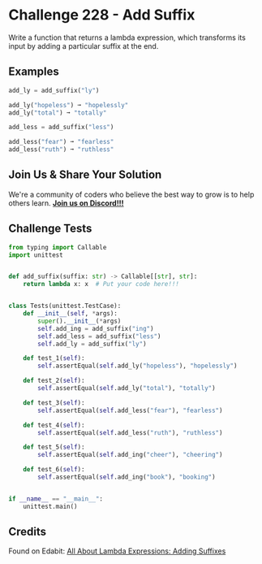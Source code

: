 # Challenge 228 - Add Suffix

Write a function that returns a lambda expression, which transforms its input by adding a particular suffix at the end.

## Examples
```python
add_ly = add_suffix("ly")

add_ly("hopeless") ➞ "hopelessly"
add_ly("total") ➞ "totally"

add_less = add_suffix("less")

add_less("fear") ➞ "fearless"
add_less("ruth") ➞ "ruthless"
```
## Join Us & Share Your Solution

We're a community of coders who believe the best way to grow is to help others learn. **[Join us on Discord!!!](https://discord.gg/sfHykntuGy)**

## Challenge Tests
```python
from typing import Callable
import unittest


def add_suffix(suffix: str) -> Callable[[str], str]:
    return lambda x: x  # Put your code here!!!


class Tests(unittest.TestCase):
    def __init__(self, *args):
        super().__init__(*args)
        self.add_ing = add_suffix("ing")
        self.add_less = add_suffix("less")
        self.add_ly = add_suffix("ly")

    def test_1(self):
        self.assertEqual(self.add_ly("hopeless"), "hopelessly")

    def test_2(self):
        self.assertEqual(self.add_ly("total"), "totally")

    def test_3(self):
        self.assertEqual(self.add_less("fear"), "fearless")

    def test_4(self):
        self.assertEqual(self.add_less("ruth"), "ruthless")

    def test_5(self):
        self.assertEqual(self.add_ing("cheer"), "cheering")

    def test_6(self):
        self.assertEqual(self.add_ing("book"), "booking")


if __name__ == "__main__":
    unittest.main()
```
## Credits

Found on Edabit: [All About Lambda Expressions: Adding Suffixes](https://edabit.com/challenge/nn7JKRBfq8iDcX8ZB)
